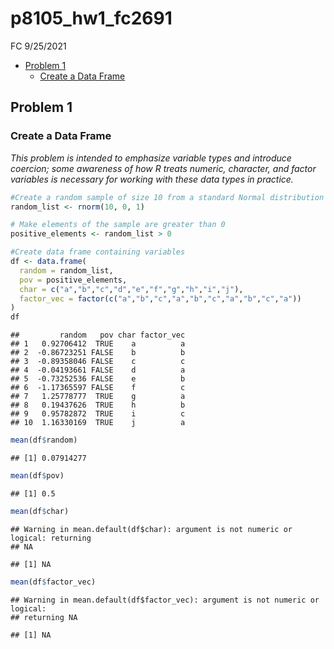 p8105\_hw1\_fc2691
================
FC
9/25/2021

-   [Problem 1](#problem-1)
    -   [Create a Data Frame](#create-a-data-frame)

## Problem 1

### Create a Data Frame

*This problem is intended to emphasize variable types and introduce
coercion; some awareness of how R treats numeric, character, and factor
variables is necessary for working with these data types in practice.*

``` r
#Create a random sample of size 10 from a standard Normal distribution
random_list <- rnorm(10, 0, 1)  

# Make elements of the sample are greater than 0
positive_elements <- random_list > 0  

#Create data frame containing variables
df <- data.frame(
  random = random_list,
  pov = positive_elements,
  char = c("a","b","c","d","e","f","g","h","i","j"),
  factor_vec = factor(c("a","b","c","a","b","c","a","b","c","a"))
)
df
```

    ##         random   pov char factor_vec
    ## 1   0.92706412  TRUE    a          a
    ## 2  -0.86723251 FALSE    b          b
    ## 3  -0.89358046 FALSE    c          c
    ## 4  -0.04193661 FALSE    d          a
    ## 5  -0.73252536 FALSE    e          b
    ## 6  -1.17365597 FALSE    f          c
    ## 7   1.25778777  TRUE    g          a
    ## 8   0.19437626  TRUE    h          b
    ## 9   0.95782872  TRUE    i          c
    ## 10  1.16330169  TRUE    j          a

``` r
mean(df$random)
```

    ## [1] 0.07914277

``` r
mean(df$pov)
```

    ## [1] 0.5

``` r
mean(df$char)
```

    ## Warning in mean.default(df$char): argument is not numeric or logical: returning
    ## NA

    ## [1] NA

``` r
mean(df$factor_vec)
```

    ## Warning in mean.default(df$factor_vec): argument is not numeric or logical:
    ## returning NA

    ## [1] NA
